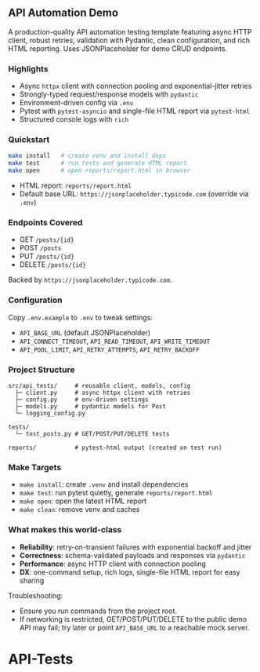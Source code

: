 ## API Automation Demo

A production-quality API automation testing template featuring async HTTP client, robust retries, validation with Pydantic, clean configuration, and rich HTML reporting. Uses JSONPlaceholder for demo CRUD endpoints.

### Highlights
- Async `httpx` client with connection pooling and exponential-jitter retries
- Strongly-typed request/response models with `pydantic`
- Environment-driven config via `.env`
- Pytest with `pytest-asyncio` and single-file HTML report via `pytest-html`
- Structured console logs with `rich`

### Quickstart
```bash
make install   # create venv and install deps
make test      # run tests and generate HTML report
make open      # open reports/report.html in browser
```

- HTML report: `reports/report.html`
- Default base URL: `https://jsonplaceholder.typicode.com` (override via `.env`)

### Endpoints Covered
- GET `/posts/{id}`
- POST `/posts`
- PUT `/posts/{id}`
- DELETE `/posts/{id}`

Backed by `https://jsonplaceholder.typicode.com`.

### Configuration
Copy `.env.example` to `.env` to tweak settings:
- `API_BASE_URL` (default JSONPlaceholder)
- `API_CONNECT_TIMEOUT`, `API_READ_TIMEOUT`, `API_WRITE_TIMEOUT`
- `API_POOL_LIMIT`, `API_RETRY_ATTEMPTS`, `API_RETRY_BACKOFF`

### Project Structure
```
src/api_tests/     # reusable client, models, config
  ├─ client.py     # async httpx client with retries
  ├─ config.py     # env-driven settings
  ├─ models.py     # pydantic models for Post
  └─ logging_config.py

tests/
  └─ test_posts.py # GET/POST/PUT/DELETE tests

reports/           # pytest-html output (created on test run)
```

### Make Targets
- `make install`: create `.venv` and install dependencies
- `make test`: run pytest quietly, generate `reports/report.html`
- `make open`: open the latest HTML report
- `make clean`: remove venv and caches

### What makes this world-class
- **Reliability**: retry-on-transient failures with exponential backoff and jitter
- **Correctness**: schema-validated payloads and responses via `pydantic`
- **Performance**: async HTTP client with connection pooling
- **DX**: one-command setup, rich logs, single-file HTML report for easy sharing

Troubleshooting:
- Ensure you run commands from the project root.
- If networking is restricted, GET/POST/PUT/DELETE to the public demo API may fail; try later or point `API_BASE_URL` to a reachable mock server.
# API-Tests
